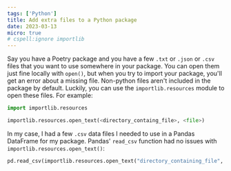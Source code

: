 ```yaml
---
tags: ['Python']
title: Add extra files to a Python package
date: 2023-03-13
micro: true
# cspell:ignore importlib
---
```


Say you have a Poetry package and you have a few `.txt` or `.json` or `.csv` files that you want to use somewhere in your package. You can open them just fine locally with `open()`, but when you try to import your package, you'll get an error about a missing file. Non-python files aren't included in the package by default.
Luckily, you can use the `importlib.resources` module to open these files. For example:

```py
import importlib.resources

importlib.resources.open_text(<directory_containg_file>, <file>)
```

In my case, I had a few `.csv` data files I needed to use in a Pandas DataFrame for my package. Pandas' `read_csv` function had no issues with `importlib.resources.open_text()`:

```py
pd.read_csv(importlib.resources.open_text("directory_containing_file", "file.csv"))
```
